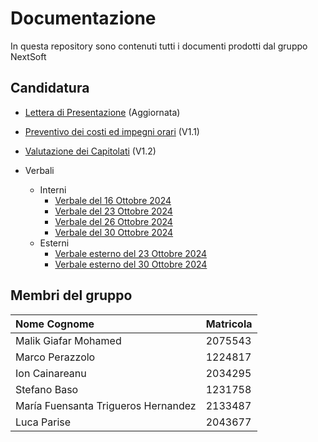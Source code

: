 # Documentazione
In questa repository sono contenuti tutti i documenti prodotti dal gruppo NextSoft


## Candidatura

- [Lettera di Presentazione](/Candidatura/Seconda_Lettera_di_Presentazione.pdf) (Aggiornata)
- [Preventivo dei costi ed impegni orari](/Candidatura/Preventivo_costi_e_impegni_v1_1.pdf) (V1.1)
- [Valutazione dei Capitolati](/Candidatura/Valutazione-Capitolati_v1_2.pdf) (V1.2)
  
- Verbali
  - Interni
    - [Verbale del 16 Ottobre 2024](/Candidatura/Verbali/Interni/2024-10-16.pdf)
    - [Verbale del 23 Ottobre 2024](/Candidatura/Verbali/Interni/2024-10-23.pdf)
    - [Verbale del 26 Ottobre 2024](/Candidatura/Verbali/Interni/2024-10-26.pdf)
    - [Verbale del 30 Ottobre 2024](/Candidatura/Verbali/Interni/2024-10-30.pdf)
  - Esterni
    - [Verbale esterno del 23 Ottobre 2024](/Candidatura/Verbali/Esterni/2024-10-23_firmato.pdf)
    - [Verbale esterno del 30 Ottobre 2024](/Candidatura/Verbali/Esterni/2024-10-23_firmato.pdf)

## Membri del gruppo

| Nome Cognome                         | Matricola |
| :-------------------------           | :-------- |
| Malik Giafar Mohamed                 |  2075543  |
| Marco Perazzolo                      |  1224817  |
| Ion Cainareanu                       |  2034295  |
| Stefano Baso                         |  1231758  |
| María Fuensanta Trigueros Hernandez  |  2133487  |
| Luca Parise                          |  2043677  |
